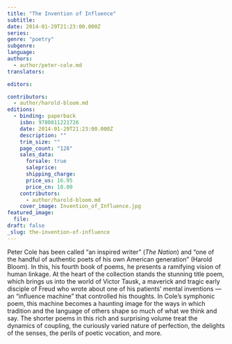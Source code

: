 ```yaml
---
title: "The Invention of Influence"
subtitle:
date: 2014-01-29T21:23:00.000Z
series:
genre: "poetry"
subgenre:
language:
authors:
  - author/peter-cole.md
translators:

editors:

contributors:
  - author/harold-bloom.md
editions:
  - binding: paperback
    isbn: 9780811221726
    date: 2014-01-29T21:23:00.000Z
    description: ""
    trim_size: ""
    page_count: "128"
    sales_data:
      forsale: true
      saleprice:
      shipping_charge:
      price_us: 16.95
      price_cn: 18.00
    contributors:
      - author/harold-bloom.md
    cover_image: Invention_of_Influence.jpg
featured_image:
  file:
draft: false
_slug: the-invention-of-influence
---
```


Peter Cole has been called “an inspired writer” (_The Nation_) and “one of the handful of authentic poets of his own American generation” (Harold Bloom). In this, his fourth book of poems, he presents a ramifying vision of human linkage. At the heart of the collection stands the stunning title poem, which brings us into the world of Victor Tausk, a maverick and tragic early disciple of Freud who wrote about one of his patients’ mental inventions — an “influence machine” that controlled his thoughts. In Cole’s symphonic poem, this machine becomes a haunting image for the ways in which tradition and the language of others shape so much of what we think and say. The shorter poems in this rich and surprising volume treat the dynamics of coupling, the curiously varied nature of perfection, the delights of the senses, the perils of poetic vocation, and more.

